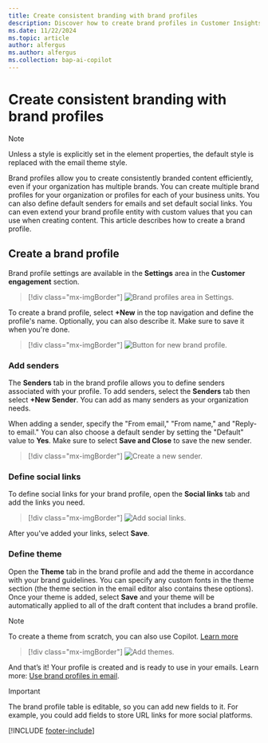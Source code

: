 ```yaml
---
title: Create consistent branding with brand profiles
description: Discover how to create brand profiles in Customer Insights - Journeys. Manage multiple brands, set default senders, and define social links and themes.
ms.date: 11/22/2024
ms.topic: article
author: alfergus
ms.author: alfergus
ms.collection: bap-ai-copilot
---
```


# Create consistent branding with brand profiles

> [!NOTE]
> Unless a style is explicitly set in the element properties, the default style is replaced with the email theme style.

Brand profiles allow you to create consistently branded content efficiently, even if your organization has multiple brands. You can create multiple brand profiles for your organization or profiles for each of your business units. You can also define default senders for emails and set default social links. You can even extend your brand profile entity with custom values that you can use when creating content. This article describes how to create a brand profile.

## Create a brand profile

Brand profile settings are available in the **Settings** area in the **Customer engagement** section.

> [!div class="mx-imgBorder"]
> ![Brand profiles area in Settings.](media/brand-profiles-settings.png "Brand profiles area in Settings")

To create a brand profile, select **+New** in the top navigation and define the profile's name. Optionally, you can also describe it. Make sure to save it when you're done.

> [!div class="mx-imgBorder"]
> ![Button for new brand profile.](media/brand-profile-new.png "Button for new brand profile")

### Add senders

The **Senders** tab in the brand profile allows you to define senders associated with your profile. To add senders, select the **Senders** tab then select **+New Sender**. You can add as many senders as your organization needs.

When adding a sender, specify the "From email," "From name," and "Reply-to email." You can also choose a default sender by setting the "Default" value to **Yes**. Make sure to select **Save and Close** to save the new sender.

> [!div class="mx-imgBorder"]
> ![Create a new sender.](media/brand-profiles-create-sender.png "Create a new sender")

### Define social links

To define social links for your brand profile, open the **Social links** tab and add the links you need.

> [!div class="mx-imgBorder"]
> ![Add social links.](media/brand-profiles-social-links.png "Add social links")

After you've added your links, select **Save**.

### Define theme

Open the **Theme** tab in the brand profile and add the theme in accordance with your brand guidelines. You can specify any custom fonts in the theme section (the theme section in the email editor also contains these options). Once your theme is added, select **Save** and your theme will be automatically applied to all of the draft content that includes a brand profile.

> [!NOTE]
> To create a theme from scratch, you can also use Copilot. [Learn more](email-theme.md)

> [!div class="mx-imgBorder"]
> ![Add themes.](media/brand-profiles-themes.png "Add themes")

And that’s it! Your profile is created and is ready to use in your emails. Learn more: [Use brand profiles in email](brand-profiles-email.md).

> [!IMPORTANT]
> The brand profile table is editable, so you can add new fields to it. For example, you could add fields to store URL links for more social platforms.

[!INCLUDE [footer-include](./includes/footer-banner.md)]
